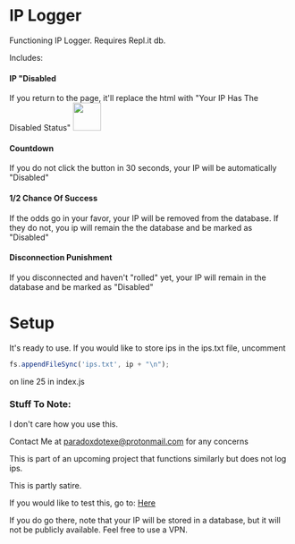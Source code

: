 # IP Logger
Functioning IP Logger. Requires Repl.it db. 

Includes: 

#### IP "Disabled

If you return to the page, it'll replace the html with "Your IP Has The Disabled Status"
<img src="https://storage.googleapis.com/replit/images/1607992167546_5c04121255d174f0bfead5483cc627b3.png" height=50px>

#### Countdown 

If you do not click the button in 30 seconds, your IP will be automatically "Disabled"


#### 1/2 Chance Of Success 

If the odds go in your favor, your IP will be removed from the database. If they do not, you ip will remain the the database and be marked as "Disabled"

#### Disconnection Punishment 

If you disconnected and haven't "rolled" yet, your IP will remain in the database and be marked as "Disabled"

# Setup
It's ready to use. If you would like to store ips in the ips.txt file, uncomment
```javascript
fs.appendFileSync('ips.txt', ip + "\n");
```
on line 25 in index.js
### Stuff To Note:
I don't care how you use this.

Contact Me at paradoxdotexe@protonmail.com for any concerns

This is part of an upcoming project that functions similarly but does not log ips.

This is partly satire.

If you would like to test this, go to: [Here](https://IPlogger.pepelaugh.repl.co)

If you do go there, note that your IP will be stored in a database, but it will not be publicly available. Feel free to use a VPN.
